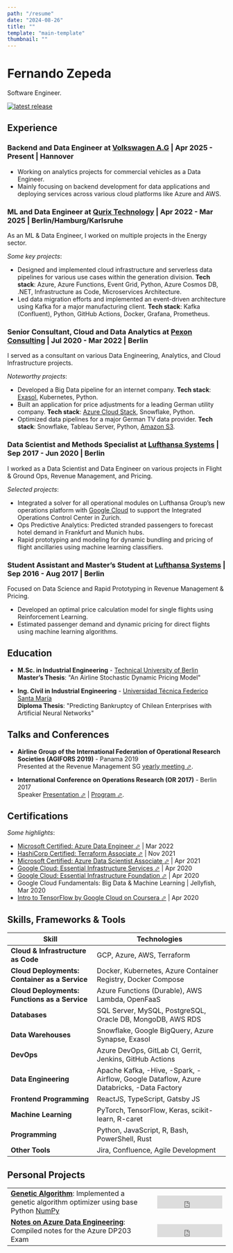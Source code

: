 ```yaml
---
path: "/resume"  
date: "2024-08-26"  
title: ""  
template: "main-template"  
thumbnail: ""
---
```


# Fernando Zepeda

Software Engineer.

[![latest release](https://img.shields.io/github/v/tag/Fmrhj/cv?label=download%20pdf%20cv)](https://github.com/Fmrhj/cv/releases/latest/download/Zepeda_resume.pdf)

## Experience

### Backend and Data Engineer at [Volkswagen A.G](https://www.volkswagen-group.com/en) | Apr 2025 - Present | Hannover

- Working on analytics projects for commercial vehicles as a Data Engineer.
- Mainly focusing on backend development for data applications and deploying services across various cloud platforms like Azure and AWS.

### ML and Data Engineer at [Qurix Technology](https://www.qurix.tech) | Apr 2022 - Mar 2025 | Berlin/Hamburg/Karlsruhe

As an ML & Data Engineer, I worked on multiple projects in the Energy sector.

*Some key projects*:

- Designed and implemented cloud infrastructure and serverless data pipelines for various use cases within the generation division. **Tech stack**: Azure, Azure Functions, Event Grid, Python, Azure Cosmos DB, .NET, Infrastructure as Code, Microservices Architecture.
- Led data migration efforts and implemented an event-driven architecture using Kafka for a major manufacturing client. **Tech stack**: Kafka (Confluent), Python, GitHub Actions, Docker, Grafana, Prometheus.

### Senior Consultant, Cloud and Data Analytics at [Pexon Consulting](https://pexon-consulting.de) | Jul 2020 - Mar 2022 | Berlin

I served as a consultant on various Data Engineering, Analytics, and Cloud Infrastructure projects.

*Noteworthy projects*:

- Developed a Big Data pipeline for an internet company. **Tech stack**: [Exasol](https://www.exasol.com), Kubernetes, Python.
- Built an application for price adjustments for a leading German utility company. **Tech stack**: [Azure Cloud Stack](https://azure.microsoft.com/en-us/), Snowflake, Python.
- Optimized data pipelines for a major German TV data provider. **Tech stack**: Snowflake, Tableau Server, Python, [Amazon S3](https://aws.amazon.com/s3/?nc2=h_ql_prod_fs_s3).

### Data Scientist and Methods Specialist at [Lufthansa Systems](https://www.lhsystems.com) | Sep 2017 - Jun 2020 | Berlin

I worked as a Data Scientist and Data Engineer on various projects in Flight & Ground Ops, Revenue Management, and Pricing.

*Selected projects*:

- Integrated a solver for all operational modules on Lufthansa Group’s new operations platform with [Google Cloud](https://cloud.google.com/) to support the Integrated Operations Control Center in Zurich.
- Ops Predictive Analytics: Predicted stranded passengers to forecast hotel demand in Frankfurt and Munich hubs.
- Rapid prototyping and modeling for dynamic bundling and pricing of flight ancillaries using machine learning classifiers.

### Student Assistant and Master’s Student at [Lufthansa Systems](https://www.lhsystems.com) | Sep 2016 - Aug 2017 | Berlin

Focused on Data Science and Rapid Prototyping in Revenue Management & Pricing.

- Developed an optimal price calculation model for single flights using Reinforcement Learning.
- Estimated passenger demand and dynamic pricing for direct flights using machine learning algorithms.

## Education

- **M.Sc. in Industrial Engineering** - [Technical University of Berlin](https://www.tu-berlin.de/menue/home/)  
  **Master’s Thesis**: "An Airline Stochastic Dynamic Pricing Model"

- **Ing. Civil in Industrial Engineering** - [Universidad Técnica Federico Santa María](https://www.usm.cl/)  
  **Diploma Thesis**: "Predicting Bankruptcy of Chilean Enterprises with Artificial Neural Networks"

## Talks and Conferences

- **Airline Group of the International Federation of Operational Research Societies (AGIFORS 2019)** - Panama 2019  
  Presented at the Revenue Management SG [yearly meeting ⬀](https://agifors.org/rm-2019).

- **International Conference on Operations Research (OR 2017)** - Berlin 2017  
  Speaker [Presentation ⬀](https://www.dropbox.com/s/h7vtkc215zh3r43/OR_2017.pdf?dl=0) | [Program ⬀](https://www.euro-online.org/conf/admin/tmp/program-gor2017.pdf).

## Certifications

*Some highlights*:

- [Microsoft Certified: Azure Data Engineer ⬀](https://www.credly.com/badges/1a4866ef-1c92-48fe-9af4-c49c28617bf5?source=linked_in_profile) | Mar 2022
- [HashiCorp Certified: Terraform Associate ⬀](https://www.credly.com/badges/4b572995-9eaa-47d7-8c5b-25c8464b8861) | Nov 2021
- [Microsoft Certified: Azure Data Scientist Associate ⬀](https://www.credly.com/badges/80d35358-f45f-4fa4-92d1-54f3289b488e?source=linked_in_profile) | Apr 2021
- [Google Cloud: Essential Infrastructure Services ⬀](https://www.coursera.org/account/accomplishments/records/W2ZTKPJ8QG4D) | Apr 2020
- [Google Cloud: Essential Infrastructure Foundation ⬀](https://www.coursera.org/account/accomplishments/records/N7W6UZCUCHY6) | Apr 2020
- Google Cloud Fundamentals: Big Data & Machine Learning | Jellyfish, Mar 2020
- [Intro to TensorFlow by Google Cloud on Coursera ⬀](https://www.coursera.org/account/accomplishments/records/B7SLNSP8BY9U) | Apr 2020

## Skills, Frameworks & Tools

| Skill | Technologies |
|---|---|
| **Cloud & Infrastructure as Code** | GCP, Azure, AWS, Terraform |
| **Cloud Deployments: Container as a Service** | Docker, Kubernetes, Azure Container Registry, Docker Compose |
| **Cloud Deployments: Functions as a Service** | Azure Functions (Durable), AWS Lambda, OpenFaaS |
| **Databases** | SQL Server, MySQL, PostgreSQL, Oracle DB, MongoDB, AWS RDS |
| **Data Warehouses** | Snowflake, Google BigQuery, Azure Synapse, Exasol |
| **DevOps** | Azure DevOps, GitLab CI, Gerrit, Jenkins, GitHub Actions |
| **Data Engineering** | Apache Kafka, -Hive, -Spark, -Airflow, Google Dataflow, Azure Databricks, -Data Factory |
| **Frontend Programming** | ReactJS, TypeScript, Gatsby JS |
| **Machine Learning** | PyTorch, TensorFlow, Keras, scikit-learn, R-caret |
| **Programming** | Python, JavaScript, R, Bash, PowerShell, Rust |
| **Other Tools** | Jira, Confluence, Agile Development |

## Personal Projects

|   |   |
|---|---|
| **[Genetic Algorithm](https://github.com/Fmrhj/genetic-algorithm)**: Implemented a genetic algorithm optimizer using base Python [NumPy](https://numpy.org/) | <iframe src="https://ghbtns.com/github-btn.html?user=Fmrhj&repo=genetic-algorithm&type=star&count=true&size=large" width="150" height="30" frameborder="0" scrolling="0" title="Github-Stars"></iframe> |
| **[Notes on Azure Data Engineering](https://github.com/Fmrhj/notes-azure-data-engineering)**: Compiled notes for the Azure DP203 Exam | <iframe src="https://ghbtns.com/github-btn.html?user=Fmrhj&repo=notes-azure-data-engineering&type=star&count=true&size=large" width="150" height="30" frameborder="0" scrolling="0" title="Github-Stars"></iframe> |
